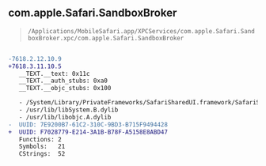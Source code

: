 ## com.apple.Safari.SandboxBroker

> `/Applications/MobileSafari.app/XPCServices/com.apple.Safari.SandboxBroker.xpc/com.apple.Safari.SandboxBroker`

```diff

-7618.2.12.10.9
+7618.3.11.10.5
   __TEXT.__text: 0x11c
   __TEXT.__auth_stubs: 0xa0
   __TEXT.__objc_stubs: 0x100

   - /System/Library/PrivateFrameworks/SafariSharedUI.framework/SafariSharedUI
   - /usr/lib/libSystem.B.dylib
   - /usr/lib/libobjc.A.dylib
-  UUID: 7E9200B7-61C2-310C-9BD3-B715F9494428
+  UUID: F7028779-E214-3A1B-B78F-A5158E8ABD47
   Functions: 2
   Symbols:   21
   CStrings:  52

```
